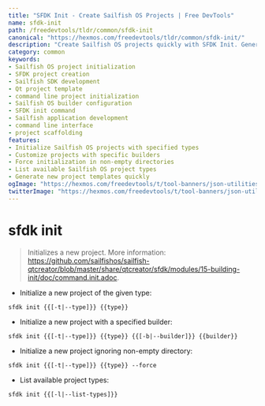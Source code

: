 ```yaml
---
title: "SFDK Init - Create Sailfish OS Projects | Free DevTools"
name: sfdk-init
path: /freedevtools/tldr/common/sfdk-init
canonical: "https://hexmos.com/freedevtools/tldr/common/sfdk-init/"
description: "Create Sailfish OS projects quickly with SFDK Init. Generate project templates and customize builders for your Sailfish OS development. Free online tool, no registration required."
category: common
keywords:
- Sailfish OS project initialization
- SFDK project creation
- Sailfish SDK development
- Qt project template
- command line project initialization
- Sailfish OS builder configuration
- SFDK init command
- Sailfish application development
- command line interface
- project scaffolding
features:
- Initialize Sailfish OS projects with specified types
- Customize projects with specific builders
- Force initialization in non-empty directories
- List available Sailfish OS project types
- Generate new project templates quickly
ogImage: "https://hexmos.com/freedevtools/t/tool-banners/json-utilities-banner.png"
twitterImage: "https://hexmos.com/freedevtools/t/tool-banners/json-utilities-banner.png"
---
```


# sfdk init

> Initializes a new project.
> More information: <https://github.com/sailfishos/sailfish-qtcreator/blob/master/share/qtcreator/sfdk/modules/15-building-init/doc/command.init.adoc>.

- Initialize a new project of the given type:

`sfdk init {{[-t|--type]}} {{type}}`

- Initialize a new project with a specified builder:

`sfdk init {{[-t|--type]}} {{type}} {{[-b|--builder]}} {{builder}}`

- Initialize a new project ignoring non-empty directory:

`sfdk init {{[-t|--type]}} {{type}} --force`

- List available project types:

`sfdk init {{[-l|--list-types]}}`
